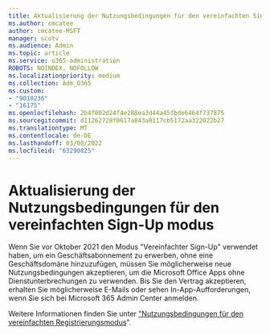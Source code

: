 ```yaml
---
title: Aktualisierung der Nutzungsbedingungen für den vereinfachten Sign-Up modus
ms.author: cmcatee
author: cmcatee-MSFT
manager: scotv
ms.audience: Admin
ms.topic: article
ms.service: o365-administration
ROBOTS: NOINDEX, NOFOLLOW
ms.localizationpriority: medium
ms.collection: Adm_O365
ms.custom:
- "9010236"
- "16175"
ms.openlocfilehash: 2b4f002d24f4e288ea3d44a45fbde6464f737875
ms.sourcegitcommit: d11262728f0617a843a0117cb5172aa322022b27
ms.translationtype: MT
ms.contentlocale: de-DE
ms.lasthandoff: 03/08/2022
ms.locfileid: "63290825"
---
```

# <a name="terms-of-service-update-for-simplified-sign-up-mode"></a>Aktualisierung der Nutzungsbedingungen für den vereinfachten Sign-Up modus

Wenn Sie vor Oktober 2021 den Modus "Vereinfachter Sign-Up" verwendet haben, um ein Geschäftsabonnement zu erwerben, ohne eine Geschäftsdomäne hinzuzufügen, müssen Sie möglicherweise neue Nutzungsbedingungen akzeptieren, um die Microsoft Office Apps ohne Dienstunterbrechungen zu verwenden. Bis Sie den Vertrag akzeptieren, erhalten Sie möglicherweise E-Mails oder sehen In-App-Aufforderungen, wenn Sie sich bei Microsoft 365 Admin Center anmelden.

Weitere Informationen finden Sie unter ["Nutzungsbedingungen für den vereinfachten Registrierungsmodus](https://docs.microsoft.com/microsoft-365/admin/simplified-signup/signup-business-standard#terms-of-service-update-for-simplified-sign-up-mode)".
